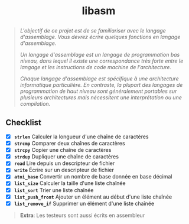 # <p align="center">libasm</p>
> *L'objectif de ce projet est de se familiariser avec le langage d'assemblage. Vous devrez écrire quelques fonctions en langage d'assemblage.*
>
> *Un langage d'assemblage est un langage de programmation bas niveau, dans lequel il existe une correspondance très forte entre le langage et les instructions de code machine de l'architecture.*
>
> *Chaque langage d'assemblage est spécifique à une architecture informatique particulière. En contraste, la plupart des langages de programmation de haut niveau sont généralement portables sur plusieurs architectures mais nécessitent une interprétation ou une compilation.*

## Checklist
- [x] **`strlen`** Calculer la longueur d'une chaîne de caractères
- [x] **`strcmp`** Comparer deux chaînes de caractères
- [x] **`strcpy`** Copier une chaîne de caractères
- [x] **`strdup`** Dupliquer une chaîne de caractères
- [x] **`read`** Lire depuis un descripteur de fichier
- [x] **`write`** Écrire sur un descripteur de fichier
- [x] **`atoi_base`** Convertir un nombre de base donnée en base décimal
- [x] **`list_size`** Calculer la taille d'une liste chaînée
- [x] **`list_sort`** Trier une liste chaînée
- [x] **`list_push_front`** Ajouter un élément au début d'une liste chaînée
- [x] **`list_remove_if`** Supprimer un élément d'une liste chaînée
>**Extra**: Les testeurs sont aussi écrits en assembleur
